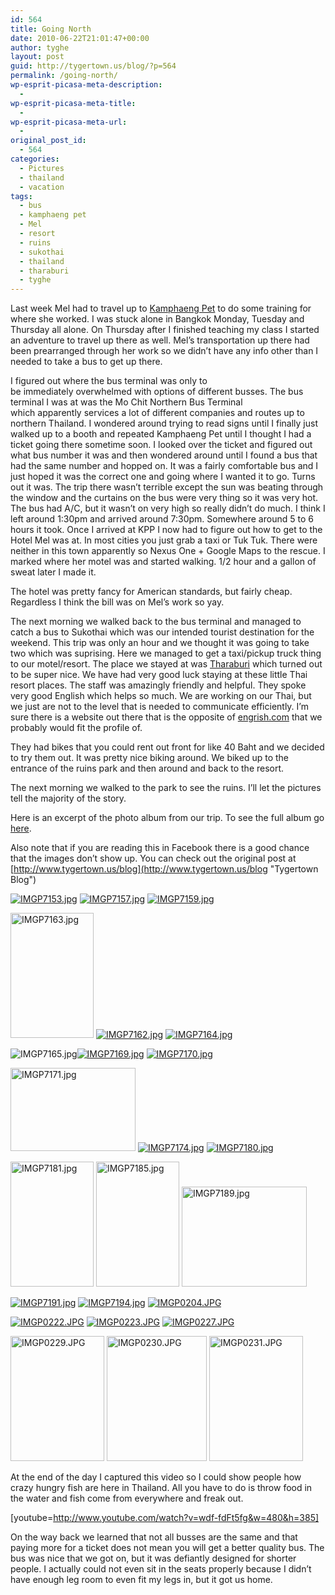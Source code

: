```yaml
---
id: 564
title: Going North
date: 2010-06-22T21:01:47+00:00
author: tyghe
layout: post
guid: http://tygertown.us/blog/?p=564
permalink: /going-north/
wp-esprit-picasa-meta-description:
  - 
wp-esprit-picasa-meta-title:
  - 
wp-esprit-picasa-meta-url:
  - 
original_post_id:
  - 564
categories:
  - Pictures
  - thailand
  - vacation
tags:
  - bus
  - kamphaeng pet
  - Mel
  - resort
  - ruins
  - sukothai
  - thailand
  - tharaburi
  - tyghe
---
```

Last week Mel had to travel up to [Kamphaeng Pet](http://en.wikipedia.org/wiki/Kamphaeng_Phet_Province "Wikipedia Kamphaeng Pet") to do some training for where she worked. I was stuck alone in Bangkok Monday, Tuesday and Thursday all alone. On Thursday after I finished teaching my class I started an adventure to travel up there as well. Mel&#8217;s transportation up there had been prearranged through her work so we didn&#8217;t have any info other than I needed to take a bus to get up there.

I figured out where the bus terminal was only to be immediately overwhelmed with options of different busses. The bus terminal I was at was the Mo Chit Northern Bus Terminal which apparently services a lot of different companies and routes up to northern Thailand. I wondered around trying to read signs until I finally just walked up to a booth and repeated Kamphaeng Pet until I thought I had a ticket going there sometime soon. I looked over the ticket and figured out what bus number it was and then wondered around until I found a bus that had the same number and hopped on. It was a fairly comfortable bus and I just hoped it was the correct one and going where I wanted it to go. Turns out it was. The trip there wasn&#8217;t terrible except the sun was beating through the window and the curtains on the bus were very thing so it was very hot. The bus had A/C, but it wasn&#8217;t on very high so really didn&#8217;t do much. I think I left around 1:30pm and arrived around 7:30pm. Somewhere around 5 to 6 hours it took. Once I arrived at KPP I now had to figure out how to get to the Hotel Mel was at. In most cities you just grab a taxi or Tuk Tuk. There were neither in this town apparently so Nexus One + Google Maps to the rescue. I marked where her motel was and started walking. 1/2 hour and a gallon of sweat later I made it.

The hotel was pretty fancy for American standards, but fairly cheap. Regardless I think the bill was on Mel&#8217;s work so yay.

The next morning we walked back to the bus terminal and managed to catch a bus to Sukothai which was our intended tourist destination for the weekend. This trip was only an hour and we thought it was going to take two which was suprising. Here we managed to get a taxi/pickup truck thing to our motel/resort. The place we stayed at was [Tharaburi](http://www.tharaburiresort.com/ "Tharaburi Resort") which turned out to be super nice. We have had very good luck staying at these little Thai resort places. The staff was amazingly friendly and helpful. They spoke very good English which helps so much. We are working on our Thai, but we just are not to the level that is needed to communicate efficiently. I&#8217;m sure there is a website out there that is the opposite of [engrish.com](http://www.engrish.com "Engrish") that we probably would fit the profile of.

They had bikes that you could rent out front for like 40 Baht and we decided to try them out. It was pretty nice biking around. We biked up to the entrance of the ruins park and then around and back to the resort.

The next morning we walked to the park to see the ruins. I&#8217;ll let the pictures tell the majority of the story.

Here is an excerpt of the photo album from our trip. To see the full album go [here](http://picasaweb.google.com/vallardt/SukothaiRuins?feat=directlink "Sukothai Picasa Album").

Also note that if you are reading this in Facebook there is a good chance that the images don&#8217;t show up. You can check out the original post at [http://www.tygertown.us/blog](http://www.tygertown.us/blog "Tygertown Blog")

<a rel="lightbox[564]" href="http://lh6.ggpht.com/_wdJ3rlAqngs/TCFko4G19YI/AAAAAAAACiA/zniOb_wpPNM/s800/IMGP7153.jpg"><img src="http://lh6.ggpht.com/_wdJ3rlAqngs/TCFko4G19YI/AAAAAAAACiA/zniOb_wpPNM/s200/IMGP7153.jpg" alt="IMGP7153.jpg" /></a> <a rel="lightbox[564]" href="http://lh4.ggpht.com/_wdJ3rlAqngs/TCFkrpYg2_I/AAAAAAAACiM/9kP3kUO8je0/s800/IMGP7157.jpg"><img src="http://lh4.ggpht.com/_wdJ3rlAqngs/TCFkrpYg2_I/AAAAAAAACiM/9kP3kUO8je0/s200/IMGP7157.jpg" alt="IMGP7157.jpg" /></a> <a rel="lightbox[564]" href="http://lh3.ggpht.com/_wdJ3rlAqngs/TCFksUk8ezI/AAAAAAAACiQ/svYkUbn_i-E/s800/IMGP7159.jpg"><img src="http://lh3.ggpht.com/_wdJ3rlAqngs/TCFksUk8ezI/AAAAAAAACiQ/svYkUbn_i-E/s200/IMGP7159.jpg" alt="IMGP7159.jpg" /></a>

<a rel="lightbox[564]" href="http://lh4.ggpht.com/_wdJ3rlAqngs/TCFktyi_pMI/AAAAAAAACiY/U_meP9Oj0js/s800/IMGP7163.jpg"><img src="http://lh4.ggpht.com/_wdJ3rlAqngs/TCFktyi_pMI/AAAAAAAACiY/U_meP9Oj0js/s200/IMGP7163.jpg" alt="IMGP7163.jpg" width="133" height="200" /></a> <a rel="lightbox[564]" href="http://lh4.ggpht.com/_wdJ3rlAqngs/TCFktGq6msI/AAAAAAAACiU/9IGHuy5RdWw/s800/IMGP7162.jpg"><img src="http://lh4.ggpht.com/_wdJ3rlAqngs/TCFktGq6msI/AAAAAAAACiU/9IGHuy5RdWw/s200/IMGP7162.jpg" alt="IMGP7162.jpg" /></a> <a rel="lightbox[564]" href="http://lh6.ggpht.com/_wdJ3rlAqngs/TCFkummSedI/AAAAAAAACic/6rvC8uysmA0/s800/IMGP7164.jpg"><img src="http://lh6.ggpht.com/_wdJ3rlAqngs/TCFkummSedI/AAAAAAAACic/6rvC8uysmA0/s200/IMGP7164.jpg" alt="IMGP7164.jpg" /></a>

<a rel="lightbox[564]" href="http://lh6.ggpht.com/_wdJ3rlAqngs/TCFkummSedI/AAAAAAAACic/6rvC8uysmA0/s800/IMGP7164.jpg"></a> ![IMGP7165.jpg](http://lh5.ggpht.com/_wdJ3rlAqngs/TCFkvuYlZUI/AAAAAAAACig/bt6lZE1Y8rg/s200/IMGP7165.jpg)<a rel="lightbox[564]" href="http://lh6.ggpht.com/_wdJ3rlAqngs/TCFkwv3SlhI/AAAAAAAACik/rQlIzh_hzXY/s800/IMGP7169.jpg"><img src="http://lh6.ggpht.com/_wdJ3rlAqngs/TCFkwv3SlhI/AAAAAAAACik/rQlIzh_hzXY/s200/IMGP7169.jpg" alt="IMGP7169.jpg" /></a> <a rel="lightbox[564]" href="http://lh5.ggpht.com/_wdJ3rlAqngs/TCFkxEejLTI/AAAAAAAACio/bvWbmX462zc/s800/IMGP7170.jpg"><img src="http://lh5.ggpht.com/_wdJ3rlAqngs/TCFkxEejLTI/AAAAAAAACio/bvWbmX462zc/s200/IMGP7170.jpg" alt="IMGP7170.jpg" /></a>

<a rel="lightbox[564]" href="http://lh5.ggpht.com/_wdJ3rlAqngs/TCFkyJJrxMI/AAAAAAAACis/OF-xulutU6w/s800/IMGP7171.jpg"><img src="http://lh5.ggpht.com/_wdJ3rlAqngs/TCFkyJJrxMI/AAAAAAAACis/OF-xulutU6w/s200/IMGP7171.jpg" alt="IMGP7171.jpg" width="200" height="133" /></a> <a rel="lightbox[564]" href="http://lh6.ggpht.com/_wdJ3rlAqngs/TCFky9f99uI/AAAAAAAACiw/AQy46FJNJ14/s800/IMGP7174.jpg"><img src="http://lh6.ggpht.com/_wdJ3rlAqngs/TCFky9f99uI/AAAAAAAACiw/AQy46FJNJ14/s200/IMGP7174.jpg" alt="IMGP7174.jpg" /></a> <a rel="lightbox[564]" href="http://lh4.ggpht.com/_wdJ3rlAqngs/TCFk0RGZgPI/AAAAAAAACi4/Pf7vQ67AIf0/s800/IMGP7180.jpg"><img src="http://lh4.ggpht.com/_wdJ3rlAqngs/TCFk0RGZgPI/AAAAAAAACi4/Pf7vQ67AIf0/s200/IMGP7180.jpg" alt="IMGP7180.jpg" /></a>

<a rel="lightbox[564]" href="http://lh3.ggpht.com/_wdJ3rlAqngs/TCFk02BqBCI/AAAAAAAACi8/e7R7Ny1sIlc/s800/IMGP7181.jpg"><img src="http://lh3.ggpht.com/_wdJ3rlAqngs/TCFk02BqBCI/AAAAAAAACi8/e7R7Ny1sIlc/s200/IMGP7181.jpg" alt="IMGP7181.jpg" width="133" height="200" /></a> <a rel="lightbox[564]" href="http://lh6.ggpht.com/_wdJ3rlAqngs/TCFk10kJAiI/AAAAAAAACjA/a-Yq45jh9MA/s800/IMGP7185.jpg"><img src="http://lh6.ggpht.com/_wdJ3rlAqngs/TCFk10kJAiI/AAAAAAAACjA/a-Yq45jh9MA/s200/IMGP7185.jpg" alt="IMGP7185.jpg" width="133" height="200" /></a> <a rel="lightbox[564]" href="http://lh3.ggpht.com/_wdJ3rlAqngs/TCFk2Zc4FpI/AAAAAAAACjE/CS_lFhYOUdk/s800/IMGP7189.jpg"><img src="http://lh3.ggpht.com/_wdJ3rlAqngs/TCFk2Zc4FpI/AAAAAAAACjE/CS_lFhYOUdk/s200/IMGP7189.jpg" alt="IMGP7189.jpg" width="200" height="160" /></a>
  
<a rel="lightbox[564]" href="http://lh4.ggpht.com/_wdJ3rlAqngs/TCFk3b2NrxI/AAAAAAAACjI/axmYTWijxBo/s800/IMGP7191.jpg"><img src="http://lh4.ggpht.com/_wdJ3rlAqngs/TCFk3b2NrxI/AAAAAAAACjI/axmYTWijxBo/s200/IMGP7191.jpg" alt="IMGP7191.jpg" /></a> <a rel="lightbox[564]" href="http://lh3.ggpht.com/_wdJ3rlAqngs/TCFk4LUtHrI/AAAAAAAACjM/LZ1e0u0IVks/s800/IMGP7194.jpg"><img src="http://lh3.ggpht.com/_wdJ3rlAqngs/TCFk4LUtHrI/AAAAAAAACjM/LZ1e0u0IVks/s200/IMGP7194.jpg" alt="IMGP7194.jpg" /></a> <a rel="lightbox[564]" href="http://lh5.ggpht.com/_wdJ3rlAqngs/TCFk7k497AI/AAAAAAAACjU/cRsOBLPjxwU/s800/IMGP0204.JPG"><img src="http://lh5.ggpht.com/_wdJ3rlAqngs/TCFk7k497AI/AAAAAAAACjU/cRsOBLPjxwU/s200/IMGP0204.JPG" alt="IMGP0204.JPG" /></a>

<a rel="lightbox[564]" href="http://lh6.ggpht.com/_wdJ3rlAqngs/TCFk_F703aI/AAAAAAAACjo/JvN6BC8HTxU/s800/IMGP0222.JPG"><img src="http://lh6.ggpht.com/_wdJ3rlAqngs/TCFk_F703aI/AAAAAAAACjo/JvN6BC8HTxU/s200/IMGP0222.JPG" alt="IMGP0222.JPG" /></a> <a rel="lightbox[564]" href="http://lh6.ggpht.com/_wdJ3rlAqngs/TCFlAINoGKI/AAAAAAAACjs/oBr9jYjnXN4/s800/IMGP0223.JPG"><img src="http://lh6.ggpht.com/_wdJ3rlAqngs/TCFlAINoGKI/AAAAAAAACjs/oBr9jYjnXN4/s200/IMGP0223.JPG" alt="IMGP0223.JPG" /></a> <a rel="lightbox[564]" href="http://lh4.ggpht.com/_wdJ3rlAqngs/TCFlBFcyLpI/AAAAAAAACjw/B0vudm9HE00/s800/IMGP0227.JPG"><img src="http://lh4.ggpht.com/_wdJ3rlAqngs/TCFlBFcyLpI/AAAAAAAACjw/B0vudm9HE00/s200/IMGP0227.JPG" alt="IMGP0227.JPG" /></a>

<a rel="lightbox[564]" href="http://lh6.ggpht.com/_wdJ3rlAqngs/TCFlC4EhC6I/AAAAAAAACj4/znT2D82lq4s/s800/IMGP0229.JPG"><img src="http://lh6.ggpht.com/_wdJ3rlAqngs/TCFlC4EhC6I/AAAAAAAACj4/znT2D82lq4s/s200/IMGP0229.JPG" alt="IMGP0229.JPG" width="150" height="200" /></a> <a rel="lightbox[564]" href="http://lh3.ggpht.com/_wdJ3rlAqngs/TCFlD3WiIPI/AAAAAAAACj8/bmY4D8EwM4g/s800/IMGP0230.JPG"><img src="http://lh3.ggpht.com/_wdJ3rlAqngs/TCFlD3WiIPI/AAAAAAAACj8/bmY4D8EwM4g/s200/IMGP0230.JPG" alt="IMGP0230.JPG" width="160" height="200" /></a> <a rel="lightbox[564]" href="http://lh3.ggpht.com/_wdJ3rlAqngs/TCFlEuC7ZJI/AAAAAAAACkA/X3cz-O939Mc/s800/IMGP0231.JPG"><img src="http://lh3.ggpht.com/_wdJ3rlAqngs/TCFlEuC7ZJI/AAAAAAAACkA/X3cz-O939Mc/s200/IMGP0231.JPG" alt="IMGP0231.JPG" width="150" height="200" /></a>
  
<a rel="lightbox[564]" href="http://lh3.ggpht.com/_wdJ3rlAqngs/TCFlCJJB4VI/AAAAAAAACj0/zXyh-T1PEb0/s800/IMGP0228.JPG"></a>
  
At the end of the day I captured this video so I could show people how crazy hungry fish are here in Thailand. All you have to do is throw food in the water and fish come from everywhere and freak out.

[youtube=http://www.youtube.com/watch?v=wdf-fdFt5fg&w=480&h=385]

On the way back we learned that not all busses are the same and that paying more for a ticket does not mean you will get a better quality bus. The bus was nice that we got on, but it was defiantly designed for shorter people. I actually could not even sit in the seats properly because I didn&#8217;t have enough leg room to even fit my legs in, but it got us home.